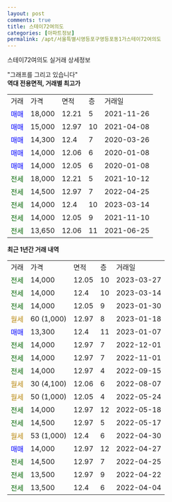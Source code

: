```yaml
---
layout: post
comments: true
title: 스테이72여의도
categories: [아파트정보]
permalink: /apt/서울특별시영등포구영등포동1가스테이72여의도
---
```


스테이72여의도 실거래 상세정보

<script type="text/javascript">
  google.charts.load('current', {'packages':['line', 'corechart']});
  google.charts.setOnLoadCallback(drawChart);

  function drawChart() {
    var data = new google.visualization.DataTable();
    data.addColumn('date', '거래일');
    data.addColumn('number', "매매");
    data.addColumn('number', "전세");
    data.addColumn('number', "전매");

    data.addRows([[new Date(Date.parse("2023-03-27")), null, 14000, null], [new Date(Date.parse("2023-03-14")), null, 14000, null], [new Date(Date.parse("2023-01-30")), null, 14000, null], [new Date(Date.parse("2023-01-18")), null, null, null], [new Date(Date.parse("2023-01-07")), 13300, null, null], [new Date(Date.parse("2022-12-01")), null, 14000, null], [new Date(Date.parse("2022-11-01")), null, 14000, null], [new Date(Date.parse("2022-09-15")), null, 14000, null], [new Date(Date.parse("2022-08-07")), null, null, null], [new Date(Date.parse("2022-05-24")), null, null, null], [new Date(Date.parse("2022-05-18")), null, 14000, null], [new Date(Date.parse("2022-05-17")), null, 14500, null], [new Date(Date.parse("2022-04-30")), null, null, null], [new Date(Date.parse("2022-04-27")), 14000, null, null], [new Date(Date.parse("2022-04-25")), null, 14500, null], [new Date(Date.parse("2022-04-22")), null, 13500, null], [new Date(Date.parse("2022-04-04")), null, 13500, null]]);

    var options = {
      hAxis: {
        format: 'yyyy/MM/dd'
      },    
      lineWidth: 0,
      pointsVisible: true,    
      title: '최근 1년간 유형별 실거래가 분포',
      legend: { position: 'bottom' }
    };

    var formatter = new google.visualization.NumberFormat({pattern:'###,###'} );
    formatter.format(data, 1);
    formatter.format(data, 2);
    
    setTimeout(function() {
        var chart = new google.visualization.LineChart(document.getElementById('columnchart_material'));
        chart.draw(data, (options));
        document.getElementById('loading').style.display = 'none';
    }, 200);
  }
</script>


<div id="loading" style="z-index:20; display: block; margin-left: 0px">"그래프를 그리고 있습니다"</div>
<div id="columnchart_material" style="width: 95%; margin-left: 0px; display: block"></div>
<!-- contents start -->
<b>역대 전용면적, 거래별 최고가</b>
<table class="sortable">
    <tr>
      <td>거래</td>
      <td>가격</td>
      <td>면적</td>
      <td>층</td>
      <td>거래일</td>
    </tr>
        <tr>
          <td><a style="color: blue">매매</a></td>
          <td>18,000</td>
          <td>12.21</td>
          <td>5</td>
          <td>2021-11-26</td>
        </tr>            <tr>
          <td><a style="color: blue">매매</a></td>
          <td>15,000</td>
          <td>12.97</td>
          <td>10</td>
          <td>2021-04-08</td>
        </tr>            <tr>
          <td><a style="color: blue">매매</a></td>
          <td>14,300</td>
          <td>12.4</td>
          <td>7</td>
          <td>2020-03-26</td>
        </tr>            <tr>
          <td><a style="color: blue">매매</a></td>
          <td>14,000</td>
          <td>12.06</td>
          <td>6</td>
          <td>2020-01-08</td>
        </tr>            <tr>
          <td><a style="color: blue">매매</a></td>
          <td>14,000</td>
          <td>12.05</td>
          <td>6</td>
          <td>2020-01-08</td>
        </tr>        
        <tr>
              <td><a style="color: darkgreen">전세</a></td>
              <td>18,000</td>
              <td>12.21</td>
              <td>5</td>
              <td>2021-10-12</td>
            </tr>            <tr>
              <td><a style="color: darkgreen">전세</a></td>
              <td>14,500</td>
              <td>12.97</td>
              <td>7</td>
              <td>2022-04-25</td>
            </tr>            <tr>
              <td><a style="color: darkgreen">전세</a></td>
              <td>14,000</td>
              <td>12.4</td>
              <td>10</td>
              <td>2023-03-14</td>
            </tr>            <tr>
              <td><a style="color: darkgreen">전세</a></td>
              <td>14,000</td>
              <td>12.05</td>
              <td>9</td>
              <td>2021-11-10</td>
            </tr>            <tr>
              <td><a style="color: darkgreen">전세</a></td>
              <td>13,650</td>
              <td>12.06</td>
              <td>11</td>
              <td>2021-06-25</td>
            </tr>        
    
</table>

<b>최근 1년간 거래 내역</b>

<table class="sortable">
    <tr>
      <td>거래</td>
      <td>가격</td>
      <td>면적</td>
      <td>층</td>
      <td>거래일</td>
    </tr>
    <tr>
      <td><a style="color: darkgreen">전세</a></td>
      <td>14,000</td>
      <td>12.05</td>
      <td>10</td>
      <td>2023-03-27</td>
    </tr>          <tr>
      <td><a style="color: darkgreen">전세</a></td>
      <td>14,000</td>
      <td>12.4</td>
      <td>10</td>
      <td>2023-03-14</td>
    </tr>          <tr>
      <td><a style="color: darkgreen">전세</a></td>
      <td>14,000</td>
      <td>12.05</td>
      <td>9</td>
      <td>2023-01-30</td>
    </tr>          <tr>
      <td><a style="color: darkgoldenrod">월세</a></td>
      <td>60 (1,000)</td>
      <td>12.97</td>
      <td>8</td>
      <td>2023-01-18</td>
    </tr>          <tr>
      <td><a style="color: blue">매매</a></td>
      <td>13,300</td>
      <td>12.4</td>
      <td>11</td>
      <td>2023-01-07</td>
    </tr>          <tr>
      <td><a style="color: darkgreen">전세</a></td>
      <td>14,000</td>
      <td>12.97</td>
      <td>7</td>
      <td>2022-12-01</td>
    </tr>          <tr>
      <td><a style="color: darkgreen">전세</a></td>
      <td>14,000</td>
      <td>12.97</td>
      <td>7</td>
      <td>2022-11-01</td>
    </tr>          <tr>
      <td><a style="color: darkgreen">전세</a></td>
      <td>14,000</td>
      <td>12.97</td>
      <td>4</td>
      <td>2022-09-15</td>
    </tr>          <tr>
      <td><a style="color: darkgoldenrod">월세</a></td>
      <td>30 (4,100)</td>
      <td>12.06</td>
      <td>6</td>
      <td>2022-08-07</td>
    </tr>          <tr>
      <td><a style="color: darkgoldenrod">월세</a></td>
      <td>50 (1,000)</td>
      <td>12.05</td>
      <td>4</td>
      <td>2022-05-24</td>
    </tr>          <tr>
      <td><a style="color: darkgreen">전세</a></td>
      <td>14,000</td>
      <td>12.97</td>
      <td>12</td>
      <td>2022-05-18</td>
    </tr>          <tr>
      <td><a style="color: darkgreen">전세</a></td>
      <td>14,500</td>
      <td>12.97</td>
      <td>5</td>
      <td>2022-05-17</td>
    </tr>          <tr>
      <td><a style="color: darkgoldenrod">월세</a></td>
      <td>53 (1,000)</td>
      <td>12.4</td>
      <td>6</td>
      <td>2022-04-30</td>
    </tr>          <tr>
      <td><a style="color: blue">매매</a></td>
      <td>14,000</td>
      <td>12.97</td>
      <td>12</td>
      <td>2022-04-27</td>
    </tr>          <tr>
      <td><a style="color: darkgreen">전세</a></td>
      <td>14,500</td>
      <td>12.97</td>
      <td>7</td>
      <td>2022-04-25</td>
    </tr>          <tr>
      <td><a style="color: darkgreen">전세</a></td>
      <td>13,500</td>
      <td>12.97</td>
      <td>9</td>
      <td>2022-04-22</td>
    </tr>          <tr>
      <td><a style="color: darkgreen">전세</a></td>
      <td>13,500</td>
      <td>12.4</td>
      <td>6</td>
      <td>2022-04-04</td>
    </tr>      </table>
<!-- contents end -->    

